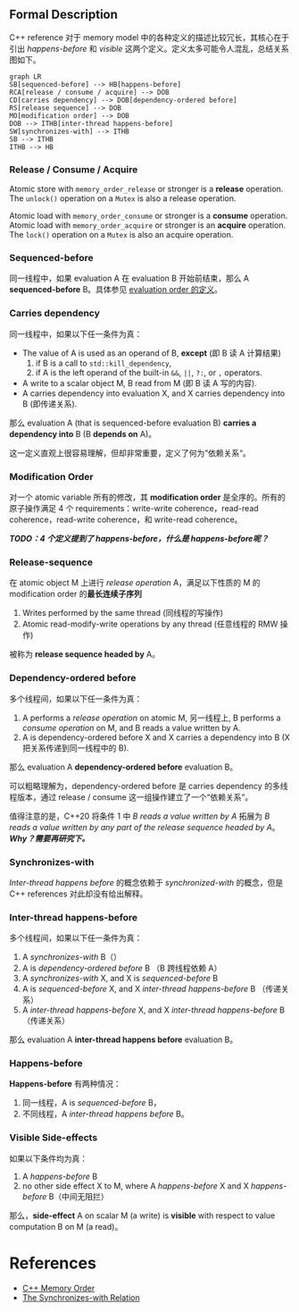 ## Formal Description

C++ reference 对于 memory model 中的各种定义的描述比较冗长，其核心在于引出 *happens-before* 和 *visible* 这两个定义。定义太多可能令人混乱，总结关系图如下。

```mermaid
graph LR
SB[sequenced-before] --> HB[happens-before]
RCA[release / consume / acquire] --> DOB
CD[carries dependency] --> DOB[dependency-ordered before]
RS[release sequence] --> DOB
MO[modification order] --> DOB
DOB --> ITHB[inter-thread happens-before]
SW[synchronizes-with] --> ITHB
SB --> ITHB
ITHB --> HB
```

### Release / Consume / Acquire

Atomic store with `memory_order_release` or stronger is a **release** operation. The `unlock()` operation on a `Mutex` is also a release operation.

Atomic load with `memory_order_consume` or stronger is a **consume** operation. Atomic load with `memory_order_acquire` or stronger is an **acquire** operation. The `lock()` operation on a `Mutex` is also an acquire operation.

### Sequenced-before

同一线程中，如果 evaluation A 在 evaluation B 开始前结束，那么 A **sequenced-before** B。具体参见 [evaluation order 的定义](https://en.cppreference.com/w/cpp/language/eval_order)。

### Carries dependency

同一线程中，如果以下任一条件为真：

- The value of A is used as an operand of B, **except** (即 B 读 A 计算结果)
  1. if B is a call to `std::kill_dependency`,
  2. if A is the left operand of the built-in `&&`, `||`, `?:`, or `,` operators.
- A write to a scalar object M, B read from M (即 B 读 A 写的内容).
- A carries dependency into evaluation X, and X carries dependency into B (即传递关系).

那么 evaluation A (that is sequenced-before evaluation B) **carries a dependency into** B (B **depends on** A)。

这一定义直观上很容易理解，但却非常重要，定义了何为”依赖关系“。

### Modification Order

对一个 atomic variable 所有的修改，其 **modification order** 是全序的。所有的原子操作满足 4 个 requirements：write-write coherence，read-read coherence，read-write coherence，和 write-read coherence。

***TODO：4 个定义提到了 happens-before，什么是 happens-before呢？***

### Release-sequence

在 atomic object M 上进行 *release operation* A，满足以下性质的 M 的 modification order 的**最长连续子序列**

1. Writes performed by the same thread (同线程的写操作)
2. Atomic read-modify-write operations by any thread (任意线程的 RMW 操作)

被称为 **release sequence headed by** A。

### Dependency-ordered before

多个线程间，如果以下任一条件为真：

1. A performs a *release operation* on atomic M, 另一线程上, B performs a *consume operation* on M, and B reads a value written by A.
2. A is dependency-ordered before X and X carries a dependency into B (X 把关系传递到同一线程中的 B).

那么 evaluation A **dependency-ordered before** evaluation B。

可以粗略理解为，dependency-ordered before 是 carries dependency 的多线程版本，通过 release / consume 这一组操作建立了一个“依赖关系”。

值得注意的是，C++20 将条件 1 中 *B reads a value written by A* 拓展为 *B reads a value written by any part of the release sequence headed by A*。***Why？需要再研究下。***

### Synchronizes-with

*Inter-thread happens before* 的概念依赖于 *synchronized-with* 的概念，但是 C++ references 对此却没有给出解释。



### Inter-thread happens-before

多个线程间，如果以下任一条件为真：

1. A *synchronizes-with* B（）
2. A is *dependency-ordered before* B （B 跨线程依赖 A）
3. A *synchronizes-with* X, and X is *sequenced-before* B
4. A is *sequenced-before* X, and X *inter-thread happens-before* B （传递关系）
5. A *inter-thread happens-before* X, and X *inter-thread happens-before* B（传递关系）

那么 evaluation A **inter-thread happens before** evaluation B。

### Happens-before

**Happens-before** 有两种情况：

1. 同一线程，A is *sequenced-before* B，
2. 不同线程，A *inter-thread happens before* B。

### Visible Side-effects

如果以下条件均为真：

1. A *happens-before* B
2. no other side effect X to M, where A *happens-before* X and X *happens-before* B（中间无阻拦）

那么，**side-effect** A on scalar M (a write) is **visible** with respect to value computation B on M (a read)。

# References

- [C++ Memory Order](https://en.cppreference.com/w/cpp/atomic/memory_order)
- [The Synchronizes-with Relation](https://preshing.com/20130823/the-synchronizes-with-relation/)

